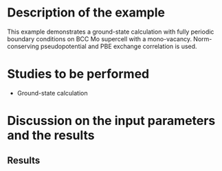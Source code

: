 Description of the example
==========================
This example demonstrates a ground-state calculation with fully periodic boundary conditions on BCC Mo supercell with a mono-vacancy. Norm-conserving pseudopotential and PBE exchange correlation is used.

Studies to be performed
=======================
* Ground-state calculation


Discussion on the input parameters and the results
==================================================

Results
-------
